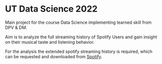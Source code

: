 # UT Data Science 2022

Main project for the course Data Science implementing learned skill from DPV & DM.

Aim is to analyze the full streaming history of Spotify Users and gain insight on their musical taste and listening behavior.

For the analysis the extended spotify streaming history is required, which can be requested and downloaded from [Spotify](https://www.spotify.com/de/account/privacy/).
